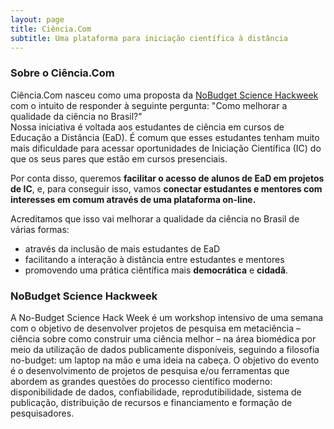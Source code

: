 ```yaml
---
layout: page
title: Ciência.Com
subtitle: Uma plataforma para iniciação científica à distância
---
```



### Sobre o Ciência.Com
Ciência.Com nasceu como uma proposta da [NoBudget Science Hackweek](https://eventos.ufrj.br/evento/no-budget-science-hackweek/)
com o intuito de responder à seguinte pergunta: "Como melhorar a qualidade da ciência no Brasil?"  
Nossa iniciativa é voltada aos estudantes de ciência em cursos de Educação a Distância (EaD). É comum que esses estudantes tenham muito mais dificuldade para acessar oportunidades de Iniciação Científica (IC) do que os seus pares que estão em cursos presenciais.

Por conta disso, queremos **facilitar o acesso de alunos de EaD em projetos de IC**, e, para conseguir isso, vamos **conectar estudantes e mentores com interesses em comum através de uma plataforma on-line.**

Acreditamos que isso vai melhorar a qualidade da ciência no Brasil de várias formas:
- através da inclusão de mais estudantes de EaD
- facilitando a interação à distância entre estudantes e mentores
- promovendo uma prática ciêntífica mais **democrática** e **cidadã**.

### NoBudget Science Hackweek
A No-Budget Science Hack Week é um workshop intensivo de uma semana com o objetivo de desenvolver projetos de pesquisa em metaciência – ciência sobre como construir uma ciência melhor – na área biomédica por meio da utilização de dados publicamente disponíveis, seguindo a filosofia no-budget: um laptop na mão e uma ideia na cabeça.
O objetivo do evento é o desenvolvimento de projetos de pesquisa e/ou ferramentas que abordem as grandes questões do processo científico moderno: disponibilidade de dados, confiabilidade, reprodutibilidade, sistema de publicação, distribuição de recursos e financiamento e formação de pesquisadores.
